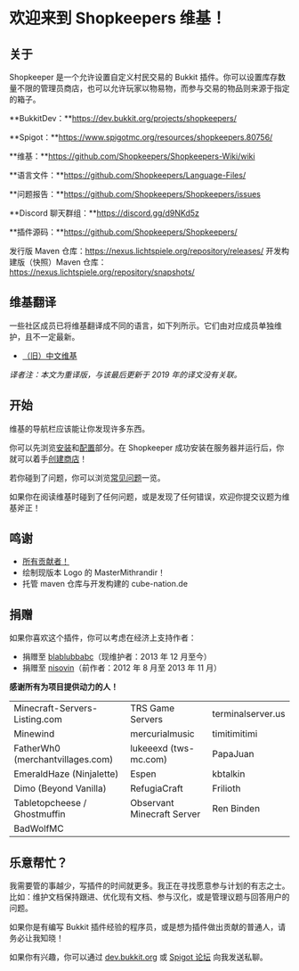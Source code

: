 # 欢迎来到 Shopkeepers 维基！

## 关于

Shopkeeper 是一个允许设置自定义村民交易的 Bukkit 插件。你可以设置库存数量不限的管理员商店，也可以允许玩家以物易物，而参与交易的物品则来源于指定的箱子。

**BukkitDev：**https://dev.bukkit.org/projects/shopkeepers/

**Spigot：**https://www.spigotmc.org/resources/shopkeepers.80756/

**维基：**https://github.com/Shopkeepers/Shopkeepers-Wiki/wiki

**语言文件：**https://github.com/Shopkeepers/Language-Files/

**问题报告：**https://github.com/Shopkeepers/Shopkeepers/issues

**Discord 聊天群组：**https://discord.gg/d9NKd5z

**插件源码：**https://github.com/Shopkeepers/Shopkeepers/

发行版 Maven 仓库：https://nexus.lichtspiele.org/repository/releases/
开发构建版（快照）Maven 仓库：https://nexus.lichtspiele.org/repository/snapshots/

## 维基翻译

一些社区成员已将维基翻译成不同的语言，如下列所示。它们由对应成员单独维护，且不一定最新。

* [（旧）中文维基](https://github.com/Polar-Pumpkin/Shopkeepers-Chinese-Wiki/wiki)

*译者注：本文为重译版，与该最后更新于 2019 年的译文没有关联。*

## 开始

维基的导航栏应该能让你发现许多东西。

你可以先浏览[安装](installtion-updating.md)和[配置](installtion-updating.configuration.md)部分。在 Shopkeeper 成功安装在服务器并运行后，你就可以着手[创建商店](creating-shops.md)！

若你碰到了问题，你可以浏览[常见问题](more-information.frequently-asked-questions.md)一览。

如果你在阅读维基时碰到了任何问题，或是发现了任何错误，欢迎你提交议题为维基斧正！

## 鸣谢

* [所有贡献者！](https://github.com/Shopkeepers/Shopkeepers/graphs/contributors)
* 绘制现版本 Logo 的 MasterMithrandir！
* 托管 maven 仓库与开发构建的 cube-nation.de

## 捐赠

如果你喜欢这个插件，你可以考虑在经济上支持作者：

* 捐赠至 [blablubbabc](https://www.paypal.com/cgi-bin/webscr?hosted_button_id=73PE9W48NC982&return=https%3A%2F%2Fgithub.com%2FShopkeepers%2FShopkeepers-Wiki%2Fwiki%2F&cancel_return=https%3A%2F%2Fgithub.com%2FShopkeepers%2FShopkeepers-Wiki%2Fwiki%2F&item_name=Shopkeepers+%28from+Bukkit.org%29&cmd=_s-xclick)（现维护者：2013 年 12 月至今）
* 捐赠至 [nisovin](https://www.paypal.com/cgi-bin/webscr?hosted_button_id=E5CTCAS2ZV966&item_name=Shopkeepers+%28from+Bukkit.org%29&cmd=_s-xclick)（前作者：2012 年 8 月至 2013 年 11 月）

**感谢所有为项目提供动力的人！**

||||
|---|---|---|
|Minecraft-Servers-Listing.com|TRS Game Servers|terminalserver.us|
|Minewind|mercurialmusic|timitimitimi|
|FatherWh0 (merchantvillages.com)|lukeeexd (tws-mc.com)|PapaJuan|
|EmeraldHaze (Ninjalette)|Espen|kbtalkin|
|Dimo (Beyond Vanilla)|RefugiaCraft|Frilioth|
|Tabletopcheese / Ghostmuffin|Observant Minecraft Server|Ren Binden|
|BadWolfMC|||

## 乐意帮忙？

我需要管的事越少，写插件的时间就更多。我正在寻找愿意参与计划的有志之士。比如：维护文档保持跟进、优化现有文档、参与汉化，或是管理议题与回答用户的问题。

如果你是有编写 Bukkit 插件经验的程序员，或是想为插件做出贡献的普通人，请务必让我知晓！

如果你有兴趣，你可以通过 [dev.bukkit.org](https://dev.bukkit.org/members/blablubb) 或 [Spigot 论坛](https://www.spigotmc.org/conversations/add?to=blablubbabc) 向我发送私聊。